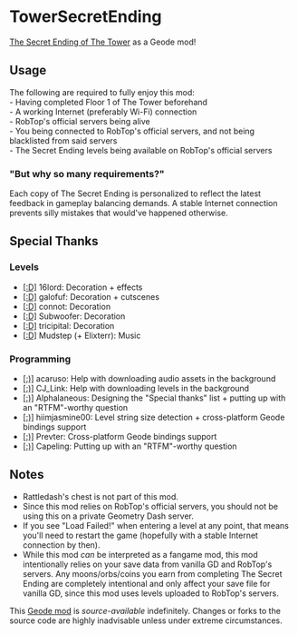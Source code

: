 # TowerSecretEnding
[The Secret Ending of The Tower](https://youtube.com/watch?v=Tjb_b8EmXCM) as a Geode mod!
## Usage
<cy>The following are required to fully enjoy this mod:</c>\
<cy>- Having completed Floor 1 of The Tower beforehand</c>\
<cy>- A working Internet (preferably Wi-Fi) connection</c>\
<cy>- RobTop's official servers being alive</c>\
<cy>- You being connected to RobTop's official servers, and not being blacklisted from said servers</c>\
<cy>- The Secret Ending levels being available on RobTop's official servers</c>
### "But why so many requirements?"
Each copy of <cy>The Secret Ending</c> is personalized to reflect the latest feedback in gameplay balancing demands. A stable Internet connection prevents silly mistakes that would've happened otherwise.
## Special Thanks
### Levels
- [\[:D\]](https://gdbrowser.com/u/9099846) <c-ffffff>16</c><c-4b00af>lord</c>: Decoration + effects
- [\[:D\]](https://gdbrowser.com/u/9471312) <c-007d7d>galo</c><c-ffff00>fuf</c>: Decoration + cutscenes
- [\[:D\]](https://gdbrowser.com/u/4682863) <c-7d7dff>con</c><c-fffa7f>not</c>: Decoration
- [\[:D\]](https://gdbrowser.com/u/1275405) <c-00c8ff>Sub</c><c-a0ffff>woof</c><c-00c8ff>er</c>: Decoration
- [\[:D\]](https://gdbrowser.com/u/6061424) <c-ff7d00>tri</c><c-00ffff>ci</c><c-ff7d00>pi</c><c-00ffff>tal</c>: Decoration
- [\[:D\]](https://gdbrowser.com/u/2100578) <c-00ffff>Mudstep</c> (+ Elixterr): Music
### Programming
- [\[:)\]](https://gdbrowser.com/u/25012294) <c-afafaf>acaruso</c>: Help with downloading audio assets in the background
- [\[:)\]](https://gdbrowser.com/u/5367051) <c-00ff7d>CJ_Link</c>: Help with downloading levels in the background
- [\[:)\]](https://gdbrowser.com/u/1139015) <c-4c6e5d>Alp</c><c-73ab90>ha</c><c-bc419c>la</c><c-ce6087>n</c><c-ec9667>e</c><c-fcfc78>o</c><c-83da96>u</c><c-80d5dc>s</c>: Designing the "Special thanks" list + putting up with an "RTFM"-worthy question
- [\[:)\]](https://gdbrowser.com/u/7466002) <c-fcb5ff>hiim</c><c-00c8ff>jasmine</c><c-fcb5ff>00</c>: Level string size detection + cross-platform Geode bindings support
- [\[:)\]](https://gdbrowser.com/u/7696536) <c-7d7dff>Prev</c><c-ffa040>ter</c>: Cross-platform Geode bindings support
- [\[:)\]](https://gdbrowser.com/u/18226543) Capeling: Putting up with an "RTFM"-worthy question
## Notes
- Rattledash's chest is not part of this mod.
- Since this mod relies on RobTop's official servers, you should not be using this on a private Geometry Dash server.
- If you see "Load Failed!" when entering a level at any point, that means you'll need to restart the game (hopefully with a stable Internet connection by then).
- While this mod *can* be interpreted as a fangame mod, this mod intentionally relies on your save data from vanilla GD and RobTop's servers. Any moons/orbs/coins you earn from completing <cy>The Secret Ending</c> are completely intentional and only affect your save file for vanilla GD, since this mod uses levels uploaded to RobTop's servers.

This [Geode mod](https://geode-sdk.org) is *source-available* indefinitely. Changes or forks to the source code are highly inadvisable unless under extreme circumstances.